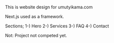 This is website design for umutyikama.com

Next.js used as a framework.

Sections;
1-) Hero
2-) Services
3-) FAQ
4-) Contact

Not: Project not competed yet. 